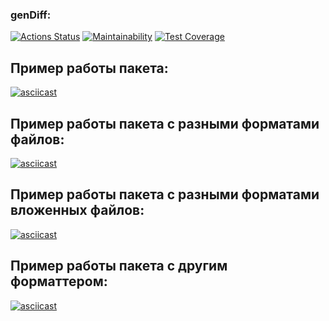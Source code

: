 ### genDiff:
[![Actions Status](https://github.com/JS-Demi/frontend-project-46/actions/workflows/hexlet-check.yml/badge.svg)](https://github.com/JS-Demi/frontend-project-46/actions) [![Maintainability](https://api.codeclimate.com/v1/badges/cda8be9562e74d9b050b/maintainability)](https://codeclimate.com/github/JS-Demi/frontend-project-46/maintainability) [![Test Coverage](https://api.codeclimate.com/v1/badges/cda8be9562e74d9b050b/test_coverage)](https://codeclimate.com/github/JS-Demi/frontend-project-46/test_coverage)

## Пример работы пакета:

[![asciicast](https://asciinema.org/a/9vHf9f2gOA0C4h0t08lWUPrRW.svg)](https://asciinema.org/a/9vHf9f2gOA0C4h0t08lWUPrRW)

## Пример работы пакета с разными форматами файлов:

[![asciicast](https://asciinema.org/a/qQpMXbekdnSD9nugQY2hGFeti.svg)](https://asciinema.org/a/qQpMXbekdnSD9nugQY2hGFeti)

## Пример работы пакета с разными форматами вложенных файлов:

[![asciicast](https://asciinema.org/a/0V1fyvWR7lDX3wiLbrujg5jIu.svg)](https://asciinema.org/a/0V1fyvWR7lDX3wiLbrujg5jIu)

## Пример работы пакета с другим форматтером:

[![asciicast](https://asciinema.org/a/3ALpKXyeAWr7XSNSppxfOyu02.svg)](https://asciinema.org/a/3ALpKXyeAWr7XSNSppxfOyu02)